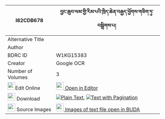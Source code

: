 |I82CDB678|བྱང་ཆུབ་ལམ་གྱི་རིམ་པའི་ཁྲིད་ཆེན་བརྒྱད་ཕྱོགས་གཅིག་ཏུ་བསྒྲིགས་པ། 
| --- | --- 
|Alternative Title |
|Author | 
|BDRC ID | W1KG15383
|Creator | Google OCR
|Number of Volumes| 3
|<img width="25" src="https://img.icons8.com/color/25/000000/edit-property.png">Edit Online| [<img width="25" src="https://avatars.githubusercontent.com/u/45091458?s=200&v=4"> Open in Editor](http://editor.openpecha.org/I82CDB678)
|<img width="25" src="https://img.icons8.com/fluent/48/000000/download-2.png"/>  Download | [![](https://img.icons8.com/color/20/000000/txt.png)Plain Text](https://github.com/Openpecha/I82CDB678/releases/download/v1/changchub_lam_gyi_rimpa_i_tric_plain_I82CDB678.zip), [![](https://img.icons8.com/color/20/000000/txt.png)Text with Pagination](https://github.com/Openpecha/I82CDB678/releases/download/v1/changchub_lam_gyi_rimpa_i_tric_pages_I82CDB678.zip)
|<img width="25" src="https://img.icons8.com/plasticine/100/000000/pictures-folder.png"/>  Source Images | [<img width="25" src="https://library.bdrc.io/icons/BUDA-small.svg"> Images of text file open in BUDA](https://library.bdrc.io/show/bdr:W1KG15383)
